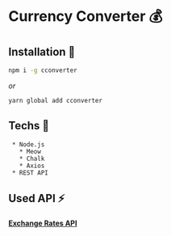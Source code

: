# Currency Converter 💰

## Installation 🔽
```bash
npm i -g cconverter
```
   *or*
```bash
yarn global add cconverter
```

## Techs 🚀
     * Node.js
       * Meow
       * Chalk
       * Axios
     * REST API
     
## Used API ⚡
#### [Exchange Rates API](exchangeratesapi.io)
